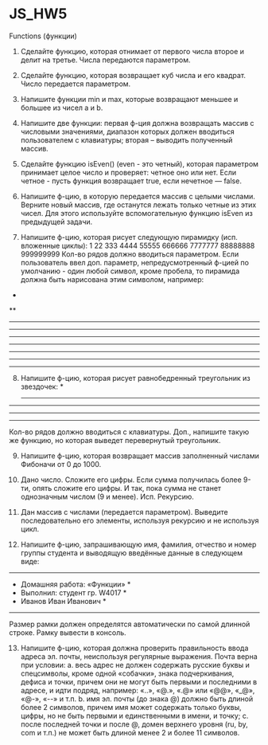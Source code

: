 # JS_HW5
Functions (функции)

1. Сделайте функцию, которая отнимает от первого числа второе и делит на 
третье. Числа передаются параметром.

2. Сделайте функцию, которая возвращает куб числа и его квадрат. Число 
передается параметром.

3. Напишите функции min и max, которые возвращают меньшее и большее из
чисел a и b.

4. Напишите две функции: первая ф-ция должна возвращать массив с 
числовыми значениями, диапазон которых должен вводиться пользователем 
с клавиатуры; вторая – выводить полученный массив.

5. Сделайте функцию isEven() (even - это четный), которая параметром 
принимает целое число и проверяет: четное оно или нет. Если четное - пусть 
функция возвращает true, если нечетное — false.

6. Напишите ф-цию, в которую передается массив с целыми числами. 
Верните новый массив, где останутся лежать только четные из этих чисел. 
Для этого используйте вспомогательную функцию isEven из предыдущей 
задачи.

7. Напишите ф-цию, которая рисует следующую пирамидку (исп. вложенные 
циклы):
1 
22 
333 
4444 
55555 
666666 
7777777 
88888888
999999999
Кол-во рядов должно вводиться параметром. Если пользователь ввел доп. 
параметр, непредусмотренный ф-цией по умолчанию - один любой символ, 
кроме пробела, то пирамида должна быть нарисована этим символом, 
например: 
* 
** 
*** 
**** 
***** 
****** 
******* 
******** 
********* 

8. Напишите ф-цию, которая рисует равнобедренный треугольник из 
звездочек:
    * 
   *** 
  ***** 
 ******* 
********* 
Кол-во рядов должно вводиться с клавиатуры. Доп., напишите такую же функцию, но которая выведет перевернутый треугольник.

9. Напишите ф-цию, которая возвращает массив заполненный числами 
Фибоначи от 0 до 1000.

10. Дано число. Сложите его цифры. Если сумма получилась более 9-ти, 
опять сложите его цифры. И так, пока сумма не станет однозначным числом 
(9 и менее). Исп. Рекурсию.

11. Дан массив с числами (передается параметром). Выведите 
последовательно его элементы, используя рекурсию и не используя цикл.

12. Напишите ф-цию, запрашивающую имя, фамилия, отчество и номер 
группы студента и выводящую введённые данные в следующем виде:
***************************** 
* Домашняя работа: «Функции» * 
* Выполнил: студент гр. W4017 * 
* Иванов Иван Иванович * 
***************************** 
Размер рамки должен определятся автоматически по самой длинной строке. 
Рамку вывести в консоль. 

13. Напишите ф-цию, которая должна проверить правильность ввода адреса 
эл. почты, неиспользуя регулярные выражения. Почта верна при условии:
a. весь адрес не должен содержать русские буквы и спецсимволы, кроме 
одной «собачки», знака подчеркивания, дефиса и точки, причем они не могут
быть первыми и последними в адресе, и идти подряд, например: «..», «@.», 
«.@» или «@@», «_@», «@-», «--» и т.п. 
b. имя эл. почты (до знака @) должно быть длиной более 2 символов, причем 
имя может содержать только буквы, цифры, но не быть первыми и 
единственными в имени, и точку; 
c. после последней точки и после @, домен верхнего уровня (ru, by, com и 
т.п.) не может быть длиной менее 2 и более 11 символов.
